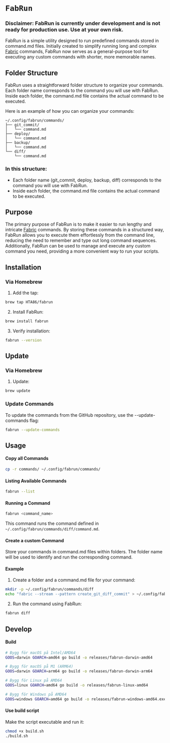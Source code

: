# `FabRun`

### **Disclaimer:** FabRun is currently under development and is not ready for production use. Use at your own risk.

FabRun is a simple utility designed to run predefined commands stored in command.md files. Initially created to simplify running long and complex [Fabric](https://github.com/danielmiessler/fabric) commands, FabRun now serves as a general-purpose tool for executing any custom commands with shorter, more memorable names.

## Folder Structure

FabRun uses a straightforward folder structure to organize your commands. Each folder name corresponds to the command you will use with FabRun. Inside each folder, the command.md file contains the actual command to be executed.

Here is an example of how you can organize your commands:
```
~/.config/fabrun/commands/
├── git_commit/
│   └── command.md
├── deploy/
│   └── command.md
├── backup/
│   └── command.md
└── diff/
    └── command.md
```

### In this structure:
* Each folder name (git_commit, deploy, backup, diff) corresponds to the command you will use with FabRun.
* Inside each folder, the command.md file contains the actual command to be executed.


## Purpose

The primary purpose of FabRun is to make it easier to run lengthy and intricate [Fabric](https://github.com/danielmiessler/fabric) commands. By storing these commands in a structured way, FabRun allows you to execute them effortlessly from the command line, reducing the need to remember and type out long command sequences. Additionally, FabRun can be used to manage and execute any custom command you need, providing a more convenient way to run your scripts.

## Installation

### Via Homebrew

1. Add the tap:
```sh
brew tap HTA86/fabrun
```

2. Install FabRun:
```sh
brew install fabrun
```

3. Verify installation:
```sh
fabrun --version
```

## Update

### Via Homebrew

1. Update:
```sh
brew update
```

### Update Commands
To update the commands from the GitHub repository, use the --update-commands flag:
```sh
fabrun --update-commands
```




## Usage

#### Copy all Commands
```sh
cp -r commands/ ~/.config/fabrun/commands/
```

#### Listing Available Commands
```sh
fabrun --list
```

#### Running a Command
```sh
fabrun <command_name>
```

This command runs the command defined in `~/.config/fabrun/commands/diff/command.md`.


#### Create a custom Command

Store your commands in command.md files within folders. The folder name will be used to identify and run the corresponding command.

#### Example

1.	Create a folder and a command.md file for your command:

```sh
mkdir -p ~/.config/fabrun/commands/diff
echo "fabric --stream --pattern create_git_diff_commit" > ~/.config/fabrun/commands/diff/command.md
```

2.	Run the command using FabRun:

```sh
fabrun diff
```


## Develop
#### Build
```sh
# Bygg för macOS på Intel/AMD64
GOOS=darwin GOARCH=amd64 go build -o releases/fabrun-darwin-amd64

# Bygg för macOS på M1 (ARM64)
GOOS=darwin GOARCH=arm64 go build -o releases/fabrun-darwin-arm64

# Bygg för Linux på AMD64
GOOS=linux GOARCH=amd64 go build -o releases/fabrun-linux-amd64

# Bygg för Windows på AMD64
GOOS=windows GOARCH=amd64 go build -o releases/fabrun-windows-amd64.exe
```

#### Use build script
Make the script executable and run it:
```sh
chmod +x build.sh
./build.sh
```
